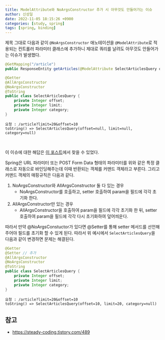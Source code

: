 ```yaml
---
title: ModelAttribute와 NoArgsConstructor 추가 시 아무것도 안들어가는 이슈
author: 신성일
date: 2022-11-05 18:15:26 +0900
categories: [study, spring]
tags: [spring, binding]
---
```


제목 그대로 다음과 같이 `@NoArgsConstructor` 애노테이션을 `@ModelAttribute`로 적용되는 컨트롤러 파라미터 클래스에 추가하니 제대로 쿼리를 날려도 아무것도 안들어가는 이슈가 발생했다.

```java
@GetMapping("/article")
public ResponseEntity getArticles(@ModelAttribute SelectArticlesQuery query)
```

```java
@Getter
@AllArgsConstructor
@NoArgsConstructor
@ToString
public class SelectArticlesQuery {
	private Integer offset;
	private Integer limit;
	private Integer category;
}
```

```test
요청 : /article?limit=20&offset=10
toString() => SelectArticlesQuery(offset=null, limit=null, category=null)
```

<br/>

이 이슈에 대한 해답은 [이 포스트](https://steady-coding.tistory.com/489)에서 찾을 수 있었다.

Spring은 URL 파라미터 또는 POST Form Data 형태의 파라미터를 위와 같은 특정 클래스로 자동으로 바인딩해주는데 이때 반환되는 객체를 커맨드 객체라고 부른다. 그리고 커맨드 객체의 매핑규칙은 다음과 같다.

1. NoArgsConstructor와 AllArgsConstructor 둘 다 있는 경우
   -  NoArgsConstructor를 호출하고, setter 호출하여 param을 필드에 각각 초기화 한다.
2. AllArgsConstructor만 있는 경우
   -  AllArgsConstructor을 호출하여 param을 필드에 각각 초기화 한 뒤, setter 호출하여 param을 필드에 각각 다시 초기화하여 덮어씌운다.

따라서 만약 @NoArgsConstuctor가 있다면 @Setter를 통해 setter 메서드를 선언해주어야 필드를 초기화 할 수 있게 된다. 따라서 위 예시에서 `SelectArticlesQuery`을 다음과 같이 변경하면 문제는 해결된다.

```java
@Getter
@Setter // 추가
@AllArgsConstructor
@NoArgsConstructor
@ToString
public class SelectArticlesQuery {
	private Integer offset;
	private Integer limit;
	private Integer category;
}
```

```text
요청 : /article?limit=20&offset=10
toString() => SelectArticlesQuery(offset=10, limit=20, category=null)
```

## 참고

-  https://steady-coding.tistory.com/489
